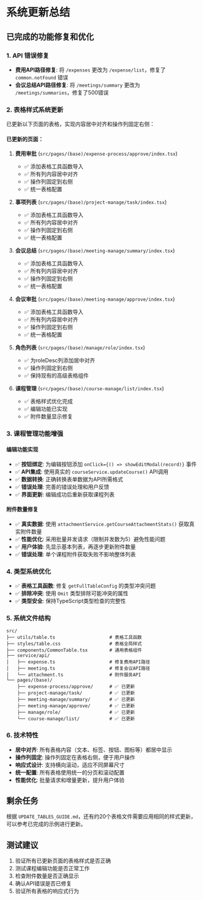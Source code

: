 # 系统更新总结

## 已完成的功能修复和优化

### 1. API 错误修复
- **费用API路径修复**: 将 `/expenses` 更改为 `/expense/list`，修复了 `common.notFound` 错误
- **会议总结API路径修复**: 将 `/meetings/summary` 更改为 `/meetings/summaries`，修复了500错误

### 2. 表格样式系统更新
已更新以下页面的表格，实现内容居中对齐和操作列固定右侧：

#### 已更新的页面：
1. **费用审批** (`src/pages/(base)/expense-process/approve/index.tsx`)
   - ✅ 添加表格工具函数导入
   - ✅ 所有列内容居中对齐
   - ✅ 操作列固定到右侧
   - ✅ 统一表格配置

2. **事项列表** (`src/pages/(base)/project-manage/task/index.tsx`)
   - ✅ 添加表格工具函数导入
   - ✅ 所有列内容居中对齐
   - ✅ 操作列固定到右侧
   - ✅ 统一表格配置

3. **会议总结** (`src/pages/(base)/meeting-manage/summary/index.tsx`)
   - ✅ 添加表格工具函数导入
   - ✅ 所有列内容居中对齐
   - ✅ 操作列固定到右侧
   - ✅ 统一表格配置

4. **会议审批** (`src/pages/(base)/meeting-manage/approve/index.tsx`)
   - ✅ 添加表格工具函数导入
   - ✅ 所有列内容居中对齐
   - ✅ 操作列固定到右侧
   - ✅ 统一表格配置

5. **角色列表** (`src/pages/(base)/manage/role/index.tsx`)
   - ✅ 为roleDesc列添加居中对齐
   - ✅ 操作列固定到右侧
   - ✅ 保持现有的高级表格组件

6. **课程管理** (`src/pages/(base)/course-manage/list/index.tsx`)
   - ✅ 表格样式优化完成
   - ✅ 编辑功能已实现
   - ✅ 附件数量显示修复

### 3. 课程管理功能增强

#### 编辑功能实现
- ✅ **按钮绑定**: 为编辑按钮添加 `onClick={() => showEditModal(record)}` 事件
- ✅ **API集成**: 使用真实的 `courseService.updateCourse()` API调用
- ✅ **数据转换**: 正确转换表单数据为API所需格式
- ✅ **错误处理**: 完善的错误处理和用户反馈
- ✅ **界面更新**: 编辑成功后重新获取课程列表

#### 附件数量修复
- ✅ **真实数据**: 使用 `attachmentService.getCourseAttachmentStats()` 获取真实附件数量
- ✅ **性能优化**: 采用批量并发请求（限制并发数为5）避免性能问题
- ✅ **用户体验**: 先显示基本列表，再逐步更新附件数量
- ✅ **错误处理**: 单个课程附件获取失败不影响整体列表

### 4. 类型系统优化
- ✅ **表格工具函数**: 修复 `getFullTableConfig` 的类型冲突问题
- ✅ **排除冲突**: 使用 `Omit` 类型排除可能冲突的属性
- ✅ **类型安全**: 保持TypeScript类型检查的完整性

### 5. 系统文件结构
```
src/
├── utils/table.ts                    # 表格工具函数
├── styles/table.css                  # 表格全局样式
├── components/CommonTable.tsx        # 通用表格组件
├── service/api/
│   ├── expense.ts                    # 修复费用API路径
│   ├── meeting.ts                    # 修复会议API路径
│   └── attachment.ts                 # 附件服务API
└── pages/(base)/
    ├── expense-process/approve/      # ✅ 已更新
    ├── project-manage/task/          # ✅ 已更新
    ├── meeting-manage/summary/       # ✅ 已更新
    ├── meeting-manage/approve/       # ✅ 已更新
    ├── manage/role/                  # ✅ 已更新
    └── course-manage/list/           # ✅ 已更新
```

### 6. 技术特性
- **居中对齐**: 所有表格内容（文本、标签、按钮、图标等）都居中显示
- **操作列固定**: 操作列固定在表格右侧，便于用户操作
- **响应式设计**: 支持横向滚动，适应不同屏幕尺寸
- **统一配置**: 所有表格使用统一的分页和滚动配置
- **性能优化**: 批量请求和增量更新，提升用户体验

## 剩余任务
根据 `UPDATE_TABLES_GUIDE.md`，还有约20个表格文件需要应用相同的样式更新，可以参考已完成的示例进行更新。

## 测试建议
1. 验证所有已更新页面的表格样式是否正确
2. 测试课程编辑功能是否正常工作
3. 检查附件数量是否正确显示
4. 确认API错误是否已修复
5. 验证所有表格的响应式行为 